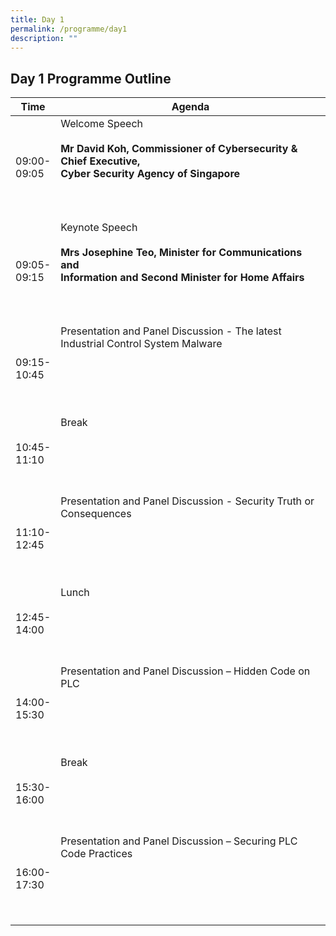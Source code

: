 ```yaml
---
title: Day 1
permalink: /programme/day1
description: ""
---
```

## Day 1 Programme Outline


| Time     | Agenda                                        |
| -------  | ---------                                        |
| 09:00-<br> 09:05     | Welcome Speech<br><br><b>Mr David Koh, Commissioner of Cybersecurity & Chief Executive,<br> Cyber Security Agency of Singapore</b> <br><br><br><br>|
| 09:05-<br>09:15       | Keynote Speech<br><br><b>Mrs Josephine Teo, Minister for Communications and<br> Information and Second Minister for Home Affairs</b> <br><br><br><br>|
| 09:15-<br> 10:45 | Presentation and Panel Discussion - The latest Industrial Control System Malware <br><br><br><br><br><br>|
| 10:45-<br>11:10    |  Break <br><br><br><br><br><br>|
|11:10-<br> 12:45     | Presentation and Panel Discussion - Security Truth or Consequences  <br><br><br><br><br><br>|
| 12:45-<br> 14:00    | Lunch <br><br><br><br><br><br>|
| 14:00-<br> 15:30    | Presentation and Panel Discussion – Hidden Code on PLC  <br><br><br><br><br><br> |
| 15:30-<br> 16:00    | Break <br><br><br><br><br><br>|
| 16:00-<br> 17:30    | Presentation and Panel Discussion – Securing PLC Code Practices <br><br><br><br><br><br>|